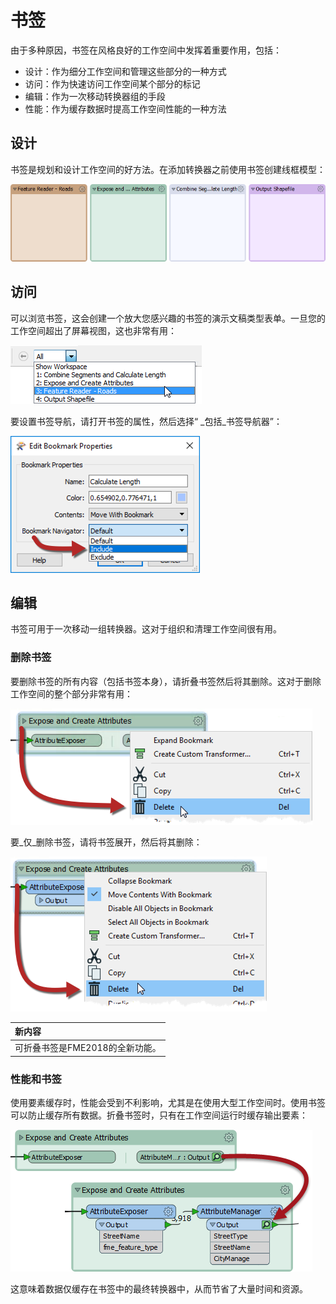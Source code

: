 # 书签

由于多种原因，书签在风格良好的工作空间中发挥着重要作用，包括：

* 设计：作为细分工作空间和管理这些部分的一种方式
* 访问：作为快速访问工作空间某个部分的标记
* 编辑：作为一次移动转换器组的手段
* 性能：作为缓存数据时提高工作空间性能的一种方法

## 设计

书签是规划和设计工作空间的好方法。在添加转换器之前使用书签创建线框模型：

[![](../.gitbook/assets/img2.058.bookmarkwireframe.png)](https://github.com/safesoftware/FMETraining/blob/Desktop-Advanced-2018/DesktopAdvanced2WorkspaceDesign/Images/Img2.058.BookmarkWireframe.png)

## 访问

可以浏览书签，这会创建一个放大您感兴趣的书签的演示文稿类型表单。一旦您的工作空间超出了屏幕视图，这也非常有用：

[![](../.gitbook/assets/img2.059.bookmarknavigator.png)](https://github.com/safesoftware/FMETraining/blob/Desktop-Advanced-2018/DesktopAdvanced2WorkspaceDesign/Images/Img2.059.BookmarkNavigator.png)

要设置书签导航，请打开书签的属性，然后选择“ _包括_书签导航器”：

[![](../.gitbook/assets/img2.060.bookmarknavigatorproperties.png)](https://github.com/safesoftware/FMETraining/blob/Desktop-Advanced-2018/DesktopAdvanced2WorkspaceDesign/Images/Img2.060.BookmarkNavigatorProperties.png)

## 编辑

书签可用于一次移动一组转换器。这对于组织和清理工作空间很有用。

### 删除书签

要删除书签的所有内容（包括书签本身），请折叠书签然后将其删除。这对于删除工作空间的整个部分非常有用：

[![](../.gitbook/assets/img2.061.collapsedeletebookmark.png)](https://github.com/safesoftware/FMETraining/blob/Desktop-Advanced-2018/DesktopAdvanced2WorkspaceDesign/Images/Img2.061.CollapseDeleteBookmark.png)

要_仅_删除书签，请将书签展开，然后将其删除：

[![](../.gitbook/assets/img2.062.expanddeletebookmark.png)](https://github.com/safesoftware/FMETraining/blob/Desktop-Advanced-2018/DesktopAdvanced2WorkspaceDesign/Images/Img2.062.ExpandDeleteBookmark.png)

|  新内容 |
| :--- |
|  可折叠书签是FME2018的全新功能。 |

### 性能和书签

使用要素缓存时，性能会受到不利影响，尤其是在使用大型工作空间时。使用书签可以防止缓存所有数据。折叠书签时，只有在工作空间运行时缓存输出要素：

[![](../.gitbook/assets/img2.064.collapsebookmarkcaching.png)](https://github.com/safesoftware/FMETraining/blob/Desktop-Advanced-2018/DesktopAdvanced2WorkspaceDesign/Images/Img2.064.CollapseBookmarkCaching.png)

这意味着数据仅缓存在书签中的最终转换器中，从而节省了大量时间和资源。


